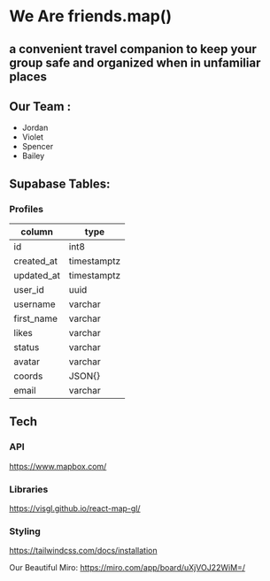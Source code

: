# We Are friends.map()

## a convenient travel companion to keep your group safe and organized when in unfamiliar places

## Our Team :

- Jordan
- Violet
- Spencer
- Bailey

## Supabase Tables:

### Profiles

| column     | type        |
| ---------- | ----------- |
| id         | int8        |
| created_at | timestamptz |
| updated_at | timestamptz |
| user_id    | uuid        |
| username   | varchar     |
| first_name | varchar     |
| likes      | varchar     |
| status     | varchar     |
| avatar     | varchar     |
| coords     | JSON{}      |
| email      | varchar     |

## Tech

### API

https://www.mapbox.com/

### Libraries

https://visgl.github.io/react-map-gl/

### Styling

https://tailwindcss.com/docs/installation

Our Beautiful Miro:
https://miro.com/app/board/uXjVOJ22WiM=/
